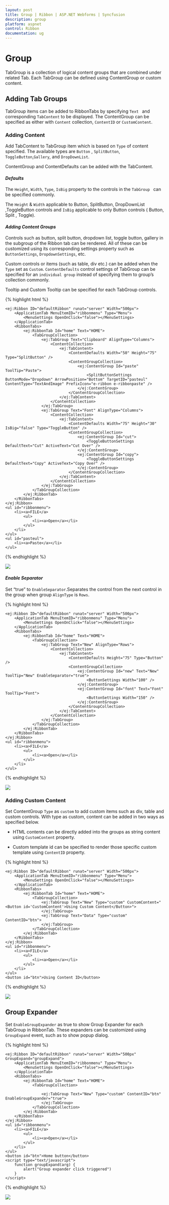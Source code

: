 ```yaml
---
layout: post
title: Group | Ribbon | ASP.NET Webforms | Syncfusion
description: group
platform: aspnet
control: Ribbon
documentation: ug
---
```


# Group

TabGroup is a collection of logical content groups that are combined under related Tab. Each TabGroup can be defined using ContentGroup or custom content.

## Adding Tab Groups

TabGroup items can be added to RibbonTabs by specifying `Text ` and corresponding `TabContent` to be displayed. The ContentGroup can be specified as either with `Content` collection, `ContentID` or `CustomContent`.

### Adding Content

Add TabContent to TabGroup item which is based on `Type` of content specified. The available types are `Button` , `SplitButton`, `ToggleButton`,`Gallery`, and `DropDownList`.

ContentGroup and ContentDefaults can be added with the TabContent.

#### _Defaults_

The `Height`, `Width`, `Type`, `IsBig` property to the controls in the `TabGroup ` can be specified commonly.

The `Height` & `Width` applicable to Button, SplitButton, DropDownList ,ToggleButton controls and `IsBig` applicable to only Button controls ( Button, Split , Toggle).

#### _Adding Content Groups_

Controls such as button, split button, dropdown list, toggle button, gallery in the subgroup of the Ribbon tab can be rendered. All of these can be customized using its corresponding settings property such as `ButtonSettings`, `DropdownSettings`, etc.

Custom controls or items (such as table, div etc.) can be added when the `Type` set as `Custom`. `ContentDefaults` control settings of TabGroup can be specified for an `individual group` instead of specifying them to group’s collection commonly.

Tooltip and Custom Tooltip can be specified for each TabGroup controls.

{% highlight html %}

	<ej:Ribbon ID="defaultRibbon" runat="server" Width="500px">
		<ApplicationTab MenuItemID="ribbonmenu" Type="Menu">
			<MenuSettings OpenOnClick="false"></MenuSettings>
		</ApplicationTab>
		<RibbonTabs>
			<ej:RibbonTab Id="home" Text="HOME">
				<TabGroupCollection>
					<ej:TabGroup Text="Clipboard" AlignType="Columns">
						<ContentCollection>
							<ej:TabContent>
								<ContentDefaults Width="50" Height="75" Type="SplitButton" />
								<ContentGroupCollection>
									<ej:ContentGroup Id="paste" ToolTip="Paste">
										<SplitButtonSettings ButtonMode="Dropdown" ArrowPosition="Bottom" TargetID="pasteul" ContentType="TextAndImage" PrefixIcon="e-ribbon e-ribbonpaste" />
									</ej:ContentGroup>
								</ContentGroupCollection>
							</ej:TabContent>
						</ContentCollection>
					</ej:TabGroup>
					<ej:TabGroup Text="Font" AlignType="Columns">
						<ContentCollection>	
							<ej:TabContent>
								<ContentDefaults Width="75" Height="30" IsBig="false" Type="ToggleButton" />
								<ContentGroupCollection>
									<ej:ContentGroup Id="cut">
										<ToggleButtonSettings DefaultText="Cut" ActiveText="Cut Over" />
									</ej:ContentGroup>
									<ej:ContentGroup Id="copy">
										<ToggleButtonSettings DefaultText="Copy" ActiveText="Copy Over" />
									</ej:ContentGroup>	
								</ContentGroupCollection>
							</ej:TabContent>
						</ContentCollection>
					</ej:TabGroup>
				</TabGroupCollection>
			</ej:RibbonTab>
		</RibbonTabs>
	</ej:Ribbon>	
	<ul id="ribbonmenu">
		<li><a>FILE</a>
			<ul>
				<li><a>Open</a></li>
			</ul>
		</li>
	</ul>
	<ul id="pasteul">
		<li><a>Paste</a></li>
	</ul>  

{% endhighlight %}

![](Group_images/Group_img1.png)

#### _Enable Separator_ 

Set “true” to `EnableSeparator`.Separates the control from the next control in the group when group `AlignType` is `Rows`. 

{% highlight html %}

	<ej:Ribbon ID="defaultRibbon" runat="server" Width="500px">
		<ApplicationTab MenuItemID="ribbonmenu" Type="Menu">
			<MenuSettings OpenOnClick="false"></MenuSettings>
		</ApplicationTab>
		<RibbonTabs>
			<ej:RibbonTab Id="home" Text="HOME">
				<TabGroupCollection>
					<ej:TabGroup Text="New" AlignType="Rows">
						<ContentCollection>
							<ej:TabContent>
								<ContentDefaults Height="75" Type="Button" />
								<ContentGroupCollection>
									<ej:ContentGroup Id="new" Text="New" ToolTip="New" EnableSeparator="true">
										<ButtonSettings Width="100" />
									</ej:ContentGroup>
									<ej:ContentGroup Id="font" Text="Font" ToolTip="Font">
										<ButtonSettings Width="150" />
									</ej:ContentGroup>
								</ContentGroupCollection>
							</ej:TabContent>
						</ContentCollection>
					</ej:TabGroup>
				</TabGroupCollection>
			</ej:RibbonTab>
		</RibbonTabs>
	</ej:Ribbon>	
	<ul id="ribbonmenu">
		<li><a>FILE</a>
			<ul>
				<li><a>Open</a></li>
			</ul>
		</li>
	</ul> 

{% endhighlight %}

![](Group_images/Group_img2.png)

### Adding Custom Content 

Set ContentGroup `Type` as `custom` to add custom items such as div, table and custom controls. With type as custom, content can be added in two ways as specified below.

*	HTML contents can be directly added into the groups as string content using `CustomContent` property.

*	Custom template id can be specified to render those specific custom template using `ContentID` property.

{% highlight html %}

	<ej:Ribbon ID="defaultRibbon" runat="server" Width="500px">
		<ApplicationTab MenuItemID="ribbonmenu" Type="Menu">
			<MenuSettings OpenOnClick="false"></MenuSettings>
		</ApplicationTab>
		<RibbonTabs>
			<ej:RibbonTab Id="home" Text="HOME">
				<TabGroupCollection>
					<ej:TabGroup Text="New" Type="custom" CustomContent="<Button id='CustomContent'>Using Custom Content</Button>">
					</ej:TabGroup>
					<ej:TabGroup Text="Data" Type="custom" ContentID="btn">
					</ej:TabGroup>
				</TabGroupCollection>
			</ej:RibbonTab>
		</RibbonTabs>
	</ej:Ribbon>	
	<ul id="ribbonmenu">
		<li><a>FILE</a>
			<ul>
				<li><a>Open</a></li>
			</ul>
		</li>
	</ul>
	<button id="btn">Using Content ID</button>
	
{% endhighlight %}

![](Group_images/Group_img3.png)

## Group Expander

Set `EnableGroupExpander` as true to show Group Expander for each TabGroup in RibbonTab. These expanders can be customized using `GroupExpand` event, such as to show popup dialog.

{% highlight html %}
	
	<ej:Ribbon ID="defaultRibbon" runat="server" Width="500px" GroupExpand="groupExpand">
		<ApplicationTab MenuItemID="ribbonmenu" Type="Menu">
			<MenuSettings OpenOnClick="false"></MenuSettings>
		</ApplicationTab>
		<RibbonTabs>
			<ej:RibbonTab Id="home" Text="HOME">
				<TabGroupCollection>
	
					<ej:TabGroup Text="New" Type="custom" ContentID="btn" EnableGroupExpander="true">
					</ej:TabGroup>
				</TabGroupCollection>
			</ej:RibbonTab>
		</RibbonTabs>
	</ej:Ribbon>	
	<ul id="ribbonmenu">
		<li><a>FILE</a>
			<ul>
				<li><a>Open</a></li>
			</ul>
		</li>
	</ul>
	<button id="btn">Home button</button>	
	<script type="text/javascript">
		function groupExpand(arg) {
			alert("Group expander click triggered")
		}
	</script>

{% endhighlight %}

![](Group_images/Group_img4.png)
